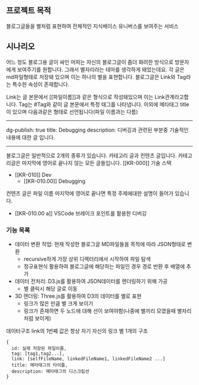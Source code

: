 ## 프로젝트 목적

블로그글들을 별처럼 표현하여 전체적인 지식베이스 유니버스를 보여주는 서비스

## 시나리오

어느 정도 블로그용 글이 싸인 머피는 자신의 블로그글이 좀더 화려한 방식으로 방문자에게 보여주기를 원합니다.
그래서 별자리라는 테마를 생각하게 돼었는데요.
각 글은 md파일형태로 저장돼 있으며 이는 하나의 별을 표현합니다. 블로그글은 Link와 Tag라는 특수한 속성이 존재합니다.

Link는 글 본문에서 [[파일이름]]과 같은 형식으로 작성돼있으며 이는 Link관계라고합니다.
Tag는 #Tag와 같이 글 본문에서 특정 태그를 나타냅니다.
이외에 메타태그 title이 있으며 다음과같은 형태로 선언됩니다(파일 이름과는 다름)

---

dg-publish: true
title: Debugging
description: 디버깅과 관련된 부분중 기술적인 내용에 대한 글 입니다.

---

블로그글은 일반적으로 2개의 종류가 있습니다. 카테고리 글과 컨텐츠 글입니다.
카테고리글은 마지막에 영어로 끝나지 않는 모든 글들입니다.
[[KR-000]] 기술 스택

- [[KR-010]] Dev
  - [[KR-010.00]] Debugging

컨텐츠 글은 파일 이름 마지막에 영어로 끝나면 특정 주제에대한 설명이 들어가 있습니다.

- [[KR-010.00 a]] VSCode 브레이크 포인트를 활용한 디버깅

### 기능 목록

- 데이터 변환 작업: 현재 작성한 블로그글 MD파일들을 목적에 따라 JSON형태로 변환
  - recursive하게 가장 상위 디렉터리에서 시작하여 파일 탐색
  - 정규표현식 활용하여 블로그글에 해당하는 파일인 경우 경로 반환 후 배열에 추가
- 데이터 전처리: D3.js를 활용하여 JSON데이터를 렌더링하기 위해 가공
  - 별 클릭시 해당 글로 이동
- 3D 렌더링: Three.js를 활용하여 D3의 데이터를 별로 표현
  - 링크가 많은 만큼 별 크게 보이기
  - 링크가 존재하면 두 노드에 대해 선이 보여야함(나중에 별끼리 모였을때 별자리처럼 보이게)

데이터구조
link의 1번째 값은 항상 자기 자신의 링크
별 1개의 구조

```
{
  id: 실제 저장된 파일이름,
  tag: [tag1,tag2...],
  link: [selfFileName, linkedFileName1, linkedFileName2 ...]
  title: 메타태그의 타이틀,
  description: 메타태그의 디스크립션
}
```
